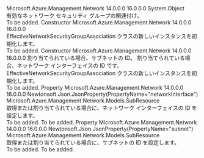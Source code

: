 <Type Name="EffectiveNetworkSecurityGroupAssociation" FullName="Microsoft.Azure.Management.Network.Models.EffectiveNetworkSecurityGroupAssociation">
  <TypeSignature Language="C#" Value="public class EffectiveNetworkSecurityGroupAssociation" />
  <TypeSignature Language="ILAsm" Value=".class public auto ansi beforefieldinit EffectiveNetworkSecurityGroupAssociation extends System.Object" />
  <TypeSignature Language="DocId" Value="T:Microsoft.Azure.Management.Network.Models.EffectiveNetworkSecurityGroupAssociation" />
  <TypeSignature Language="VB.NET" Value="Public Class EffectiveNetworkSecurityGroupAssociation" />
  <TypeSignature Language="F#" Value="type EffectiveNetworkSecurityGroupAssociation = class" />
  <AssemblyInfo>
    <AssemblyName>Microsoft.Azure.Management.Network</AssemblyName>
    <AssemblyVersion>14.0.0.0</AssemblyVersion>
    <AssemblyVersion>16.0.0.0</AssemblyVersion>
  </AssemblyInfo>
  <Base>
    <BaseTypeName>System.Object</BaseTypeName>
  </Base>
  <Interfaces />
  <Docs>
    <summary>
            有効なネットワーク セキュリティ グループの関連付け。
            </summary>
    <remarks>To be added.</remarks>
  </Docs>
  <Members>
    <Member MemberName=".ctor">
      <MemberSignature Language="C#" Value="public EffectiveNetworkSecurityGroupAssociation ();" />
      <MemberSignature Language="ILAsm" Value=".method public hidebysig specialname rtspecialname instance void .ctor() cil managed" />
      <MemberSignature Language="DocId" Value="M:Microsoft.Azure.Management.Network.Models.EffectiveNetworkSecurityGroupAssociation.#ctor" />
      <MemberSignature Language="VB.NET" Value="Public Sub New ()" />
      <MemberType>Constructor</MemberType>
      <AssemblyInfo>
        <AssemblyName>Microsoft.Azure.Management.Network</AssemblyName>
        <AssemblyVersion>14.0.0.0</AssemblyVersion>
        <AssemblyVersion>16.0.0.0</AssemblyVersion>
      </AssemblyInfo>
      <Parameters />
      <Docs>
        <summary>
            EffectiveNetworkSecurityGroupAssociation クラスの新しいインスタンスを初期化します。
            </summary>
        <remarks>To be added.</remarks>
      </Docs>
    </Member>
    <Member MemberName=".ctor">
      <MemberSignature Language="C#" Value="public EffectiveNetworkSecurityGroupAssociation (Microsoft.Azure.Management.Network.Models.SubResource subnet = null, Microsoft.Azure.Management.Network.Models.SubResource networkInterface = null);" />
      <MemberSignature Language="ILAsm" Value=".method public hidebysig specialname rtspecialname instance void .ctor(class Microsoft.Azure.Management.Network.Models.SubResource subnet, class Microsoft.Azure.Management.Network.Models.SubResource networkInterface) cil managed" />
      <MemberSignature Language="DocId" Value="M:Microsoft.Azure.Management.Network.Models.EffectiveNetworkSecurityGroupAssociation.#ctor(Microsoft.Azure.Management.Network.Models.SubResource,Microsoft.Azure.Management.Network.Models.SubResource)" />
      <MemberSignature Language="VB.NET" Value="Public Sub New (Optional subnet As SubResource = null, Optional networkInterface As SubResource = null)" />
      <MemberSignature Language="F#" Value="new Microsoft.Azure.Management.Network.Models.EffectiveNetworkSecurityGroupAssociation : Microsoft.Azure.Management.Network.Models.SubResource * Microsoft.Azure.Management.Network.Models.SubResource -&gt; Microsoft.Azure.Management.Network.Models.EffectiveNetworkSecurityGroupAssociation" Usage="new Microsoft.Azure.Management.Network.Models.EffectiveNetworkSecurityGroupAssociation (subnet, networkInterface)" />
      <MemberType>Constructor</MemberType>
      <AssemblyInfo>
        <AssemblyName>Microsoft.Azure.Management.Network</AssemblyName>
        <AssemblyVersion>14.0.0.0</AssemblyVersion>
        <AssemblyVersion>16.0.0.0</AssemblyVersion>
      </AssemblyInfo>
      <Parameters>
        <Parameter Name="subnet" Type="Microsoft.Azure.Management.Network.Models.SubResource" />
        <Parameter Name="networkInterface" Type="Microsoft.Azure.Management.Network.Models.SubResource" />
      </Parameters>
      <Docs>
        <param name="subnet">割り当てられている場合、サブネットの ID。</param>
        <param name="networkInterface">割り当てられている場合、ネットワーク インターフェイスの ID です。</param>
        <summary>
            EffectiveNetworkSecurityGroupAssociation クラスの新しいインスタンスを初期化します。
            </summary>
        <remarks>To be added.</remarks>
      </Docs>
    </Member>
    <Member MemberName="NetworkInterface">
      <MemberSignature Language="C#" Value="public Microsoft.Azure.Management.Network.Models.SubResource NetworkInterface { get; set; }" />
      <MemberSignature Language="ILAsm" Value=".property instance class Microsoft.Azure.Management.Network.Models.SubResource NetworkInterface" />
      <MemberSignature Language="DocId" Value="P:Microsoft.Azure.Management.Network.Models.EffectiveNetworkSecurityGroupAssociation.NetworkInterface" />
      <MemberSignature Language="VB.NET" Value="Public Property NetworkInterface As SubResource" />
      <MemberSignature Language="F#" Value="member this.NetworkInterface : Microsoft.Azure.Management.Network.Models.SubResource with get, set" Usage="Microsoft.Azure.Management.Network.Models.EffectiveNetworkSecurityGroupAssociation.NetworkInterface" />
      <MemberType>Property</MemberType>
      <AssemblyInfo>
        <AssemblyName>Microsoft.Azure.Management.Network</AssemblyName>
        <AssemblyVersion>14.0.0.0</AssemblyVersion>
        <AssemblyVersion>16.0.0.0</AssemblyVersion>
      </AssemblyInfo>
      <Attributes>
        <Attribute>
          <AttributeName>Newtonsoft.Json.JsonProperty(PropertyName="networkInterface")</AttributeName>
        </Attribute>
      </Attributes>
      <ReturnValue>
        <ReturnType>Microsoft.Azure.Management.Network.Models.SubResource</ReturnType>
      </ReturnValue>
      <Docs>
        <summary>
            取得または割り当てられている場合に、ネットワーク インターフェイスの ID を設定します。
            </summary>
        <value>To be added.</value>
        <remarks>To be added.</remarks>
      </Docs>
    </Member>
    <Member MemberName="Subnet">
      <MemberSignature Language="C#" Value="public Microsoft.Azure.Management.Network.Models.SubResource Subnet { get; set; }" />
      <MemberSignature Language="ILAsm" Value=".property instance class Microsoft.Azure.Management.Network.Models.SubResource Subnet" />
      <MemberSignature Language="DocId" Value="P:Microsoft.Azure.Management.Network.Models.EffectiveNetworkSecurityGroupAssociation.Subnet" />
      <MemberSignature Language="VB.NET" Value="Public Property Subnet As SubResource" />
      <MemberSignature Language="F#" Value="member this.Subnet : Microsoft.Azure.Management.Network.Models.SubResource with get, set" Usage="Microsoft.Azure.Management.Network.Models.EffectiveNetworkSecurityGroupAssociation.Subnet" />
      <MemberType>Property</MemberType>
      <AssemblyInfo>
        <AssemblyName>Microsoft.Azure.Management.Network</AssemblyName>
        <AssemblyVersion>14.0.0.0</AssemblyVersion>
        <AssemblyVersion>16.0.0.0</AssemblyVersion>
      </AssemblyInfo>
      <Attributes>
        <Attribute>
          <AttributeName>Newtonsoft.Json.JsonProperty(PropertyName="subnet")</AttributeName>
        </Attribute>
      </Attributes>
      <ReturnValue>
        <ReturnType>Microsoft.Azure.Management.Network.Models.SubResource</ReturnType>
      </ReturnValue>
      <Docs>
        <summary>
            取得または割り当てられている場合に、サブネットの ID を設定します。
            </summary>
        <value>To be added.</value>
        <remarks>To be added.</remarks>
      </Docs>
    </Member>
  </Members>
</Type>